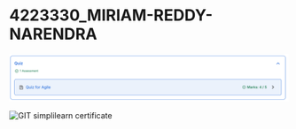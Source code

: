 # 4223330_MIRIAM-REDDY-NARENDRA

![SDLC Great Learning Certificate](SDLC/AGILE%28MARKS%29.png)

![GIT simplilearn certificate](GIT%20CERTIFICATE.png)

